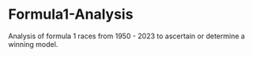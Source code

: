 # Formula1-Analysis
Analysis of formula 1 races from 1950 - 2023 to ascertain or determine a winning model.
